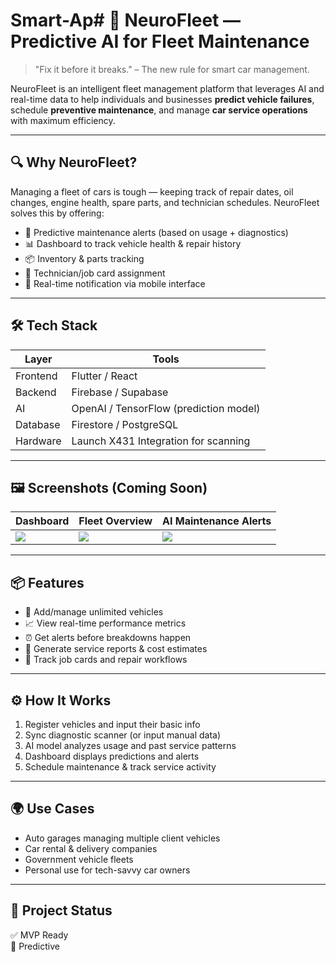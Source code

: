 # Smart-Ap# 🚗 NeuroFleet — Predictive AI for Fleet Maintenance

> "Fix it before it breaks." – The new rule for smart car management.

NeuroFleet is an intelligent fleet management platform that leverages AI and real-time data to help individuals and businesses **predict vehicle failures**, schedule **preventive maintenance**, and manage **car service operations** with maximum efficiency.

---

## 🔍 Why NeuroFleet?

Managing a fleet of cars is tough — keeping track of repair dates, oil changes, engine health, spare parts, and technician schedules. NeuroFleet solves this by offering:

- 🔮 Predictive maintenance alerts (based on usage + diagnostics)
- 📊 Dashboard to track vehicle health & repair history
- 📦 Inventory & parts tracking
- 🧰 Technician/job card assignment
- 📱 Real-time notification via mobile interface

---

## 🛠 Tech Stack

| Layer | Tools |
|------|-------|
| Frontend | Flutter / React |
| Backend | Firebase / Supabase |
| AI | OpenAI / TensorFlow (prediction model) |
| Database | Firestore / PostgreSQL |
| Hardware | Launch X431 Integration for scanning |

---

## 🖼 Screenshots (Coming Soon)

| Dashboard | Fleet Overview | AI Maintenance Alerts |
|----------|----------------|------------------------|
| ![](./screens/dashboard.png) | ![](./screens/fleet.png) | ![](./screens/alerts.png) |

---

## 📦 Features

- 🚗 Add/manage unlimited vehicles
- 📈 View real-time performance metrics
- ⏰ Get alerts before breakdowns happen
- 🧾 Generate service reports & cost estimates
- 🔄 Track job cards and repair workflows

---

## ⚙️ How It Works

1. Register vehicles and input their basic info
2. Sync diagnostic scanner (or input manual data)
3. AI model analyzes usage and past service patterns
4. Dashboard displays predictions and alerts
5. Schedule maintenance & track service activity

---

## 🌍 Use Cases

- Auto garages managing multiple client vehicles
- Car rental & delivery companies
- Government vehicle fleets
- Personal use for tech-savvy car owners

---

## 🚀 Project Status

✅ MVP Ready  
🚧 Predictive
